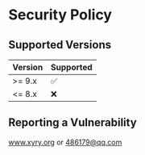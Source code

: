 # Security Policy

## Supported Versions

| Version | Supported          |
| ------- | ------------------ |
| >= 9.x  | :white_check_mark: |
| <= 8.x  | :x:                |

## Reporting a Vulnerability

www.xyry.org or 486179@qq.com
